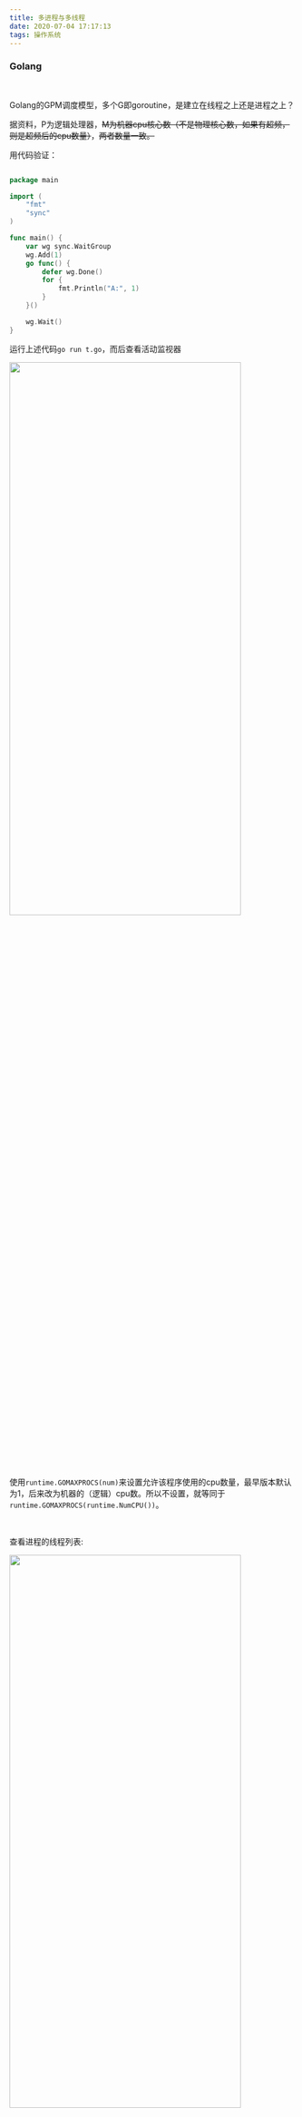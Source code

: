 ```yaml
---
title: 多进程与多线程
date: 2020-07-04 17:17:13
tags: 操作系统
---
```




### Golang

<br>

Golang的GPM调度模型，多个G即goroutine，是建立在线程之上还是进程之上？

据资料，P为逻辑处理器，~~M为机器cpu核心数（不是物理核心数，如果有超频，则是超频后的cpu数量）~~，~~两者数量一致。~~


用代码验证：




```go

package main

import (
	"fmt"
	"sync"
)

func main() {
	var wg sync.WaitGroup
	wg.Add(1)
	go func() {
		defer wg.Done()
		for {
			fmt.Println("A:", 1)
		}
	}()

	wg.Wait()
}

```


运行上述代码`go run t.go`，而后查看活动监视器

<img src="多进程与多线程/0.png" width = 90% height = 50% />



<br>

使用`runtime.GOMAXPROCS(num)`来设置允许该程序使用的cpu数量，最早版本默认为1，后来改为机器的（逻辑）cpu数。所以不设置，就等同于`runtime.GOMAXPROCS(runtime.NumCPU())`。



<br>


查看进程的线程列表:

<img src="多进程与多线程/1.png" width = 90% height = 50% />


参考： [mac 进程和线程工具](https://www.cnblogs.com/brookin/p/9803173.html)



故而，GPM中的M实际指线程。通过抽象，在用户级别实现了m个goroutine和n个线程之间的对应（一般m远远大于n）

<br>

更多关于golang的调度，可参考：

[6.5 调度器](https://draveness.me/golang/docs/part3-runtime/ch06-concurrency/golang-goroutine/)

[Go goroutine理解](https://segmentfault.com/a/1190000018150987)


---



### nginx

<br>


典型的多进程处理模型


启动ngnix后，查看 活动监视器 如下：


<img src="多进程与多线程/3.png" width = 90% height = 50% />


<br>

此处的2个用户为`nobody`的工作进程，在nginx.conf中设置：


<img src="多进程与多线程/2.png" width = 90% height = 50% />


---



### php

<br>

同nginx一样，php-fpm也是多进程模式：

<img src="多进程与多线程/4.png" width = 90% height = 50% />



可以查看并修改PHP-CGI进程的数量


<img src="多进程与多线程/5.png" width = 90% height = 50% />


<img src="多进程与多线程/6.png" width = 90% height = 50% />



---


### redis服务端

<br>


**面试常问，redis（服务端） 的所谓单线程，指的仅仅是网络请求模块使用了一个线程，即一个线程处理所有网络请求，其他模块仍用了多个线程。且最新版本中，网络请求模也支持多线程**


<img src="多进程与多线程/7.png" width = 90% height = 50% />

<img src="多进程与多线程/8.png" width = 90% height = 50% />




参考： [为什么 Redis 选择单线程模型](https://draveness.me/whys-the-design-redis-single-thread/)

[redis网络IO模型](https://www.cnblogs.com/hainingwyx/p/13860764.html)

<br>


---



### mysql服务端和postgresql服务端

<br>


两大数据库显著差异之一，就是mysql通过多线程方式，实现高并发；而pg和nginx类似，使用多进程方式。

如下：


<img src="多进程与多线程/10.png" width = 90% height = 50% />

<img src="多进程与多线程/11.png" width = 90% height = 50% />


所以mysql有线程池的说法。



而对于pg：

<img src="多进程与多线程/12.png" width = 90% height = 50% />


<br>

---

<br>


进程有独立的地址空间,线程则没有独立地址空间. 同一个进程的不同线程, 它们之间共享地址空间的.

对于多进程模型, 因为之间相互独立, 其优点就是安全性比较好. 一个进程的crash, 不会导致整个软件的崩溃;而线程则不行,一个进程里的某个线程crash,会影响整个进程.

多进程的缺点, 是其创建和上下文切换的开销比较大, 另外进程之间要想相互通讯需要[专门的机制(IPC)](http://www.dashen.tech/2020/06/16/Linux%E8%BF%9B%E7%A8%8B%E9%97%B4%E9%80%9A%E4%BF%A1-IPC-%E7%9A%84%E5%87%A0%E7%A7%8D%E6%96%B9%E5%BC%8F/)才能实现进程间通讯. 

这恰恰是线程的优点, 如果是同一个进程的不同线程, 它们在一个进程的地址空间里，所以, 其相互通讯比较方便, 它们之间的切换也比较简单. (创建线程比较简单, 切换也比较轻巧, 通讯也比较方便, 相互协作比较好). 

但多线程也有缺点,就是不稳定.因为同一个进程里的若干个线程，如果有一个(线程)崩溃, 就会使得整个进程的其他线程也一起崩溃, 相互干扰比较大. (相互通讯比较容易,相互干扰也比较大)



那软件设计时,一般采用*多进程模型*还是*多线程模型*呢? 要看具体的应用场景, 比如对于浏览器软件, (浏览器的每一个选项卡, 或说每一个浏览器页面, 是用多线程还是多进程实现更好呢?) 显然是多进程，为什么呢, 因为浏览器页面之间几乎没什么通讯需求, 所以这时候线程易于通讯的优点就发挥不出来, 反而是一个线程崩溃,导致同进程其他线程崩溃这个缺点非常致命. (肯定不希望一个页面崩溃,会连带导致其他页面也崩溃) .  所以我们一般是用多进程来实现浏览器的 ,实际上是访问同一个网站的若干页面是在一个进程的不同线程(如打开了三个新浪的新闻页,这三个页面对应一个进程), 但访问不同的网站是不同的进程(如打开了两个新浪,三个搜狐,一个网易,对应三个进程)

<br>

---


因为早期Linux对线程支持不好,导致很多软件的Linux版本大多是多进程模型,如Oracle和Postgre.而Windows早期对线程相对就支持较好,故而某些软件的Win版本,大多采用多线程模型.  现在Linux提供了多线程支持,一般来说多线程模型更多一些.


